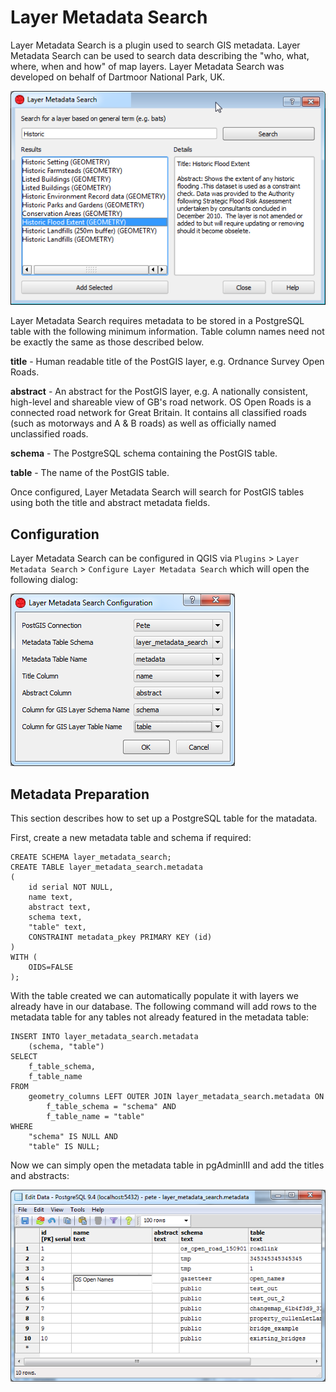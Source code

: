 # Layer Metadata Search

Layer Metadata Search is a plugin used to search GIS metadata. Layer Metadata Search can be used to search data describing the "who, what, where, when and how" of map layers. Layer Metadata Search was developed on behalf of Dartmoor National Park, UK.

![](./Images/geo_cat.png)

Layer Metadata Search requires metadata to be stored in a PostgreSQL table with the following minimum information. Table column names need not be exactly the same as those described below.

**title** - Human readable title of the PostGIS layer, e.g. Ordnance Survey Open Roads.

**abstract** - An abstract for the PostGIS layer, e.g. A nationally consistent, high-level and shareable view of GB's road network. OS Open Roads is a connected road network for Great Britain. It contains all classified roads (such as motorways and A & B roads) as well as officially named unclassified roads.

**schema** - The PostgreSQL schema containing the PostGIS table.

**table** - The name of the PostGIS table.

Once configured, Layer Metadata Search will search for PostGIS tables using both the title and abstract metadata fields.

## Configuration

Layer Metadata Search can be configured in QGIS via `Plugins` > `Layer Metadata Search` > `Configure Layer Metadata Search` which will open the following dialog:

![](./Images/geo_cat_config.png)

## Metadata Preparation

This section describes how to set up a PostgreSQL table for the matadata.

First, create a new metadata table and schema if required:

	CREATE SCHEMA layer_metadata_search;
	CREATE TABLE layer_metadata_search.metadata
	(
		id serial NOT NULL,
		name text,
		abstract text,
		schema text,
		"table" text,
		CONSTRAINT metadata_pkey PRIMARY KEY (id)
	)
	WITH (
		OIDS=FALSE
	);

With the table created we can automatically populate it with layers we already have in our database. The following command will add rows to the metadata table for any tables not already featured in the metadata table:

	INSERT INTO layer_metadata_search.metadata
		(schema, "table")
	SELECT
		f_table_schema,
		f_table_name
	FROM
		geometry_columns LEFT OUTER JOIN layer_metadata_search.metadata ON
			f_table_schema = "schema" AND 
			f_table_name = "table"
	WHERE
		"schema" IS NULL AND
		"table" IS NULL;
		
Now we can simply open the metadata table in pgAdminIII and add the titles and abstracts:

![](./Images/pgadmin.png)